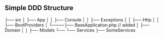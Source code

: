 <h2>Simple DDD Structure</h2>

├── src
│   ├── App
│   │    ├── Console
│   │    ├── Exceptions
│   │    ├── Http
│   │    ├── BootProviders
│   └────├── BaseApplication.php  // added
│   ├──  Domain
│   │     ├── Models
└── └── Services
          ├── SomeServices
